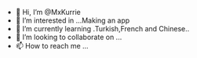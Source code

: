 - 👋 Hi, I’m @MxKurrie
- 👀 I’m interested in ...Making an app
- 🌱 I’m currently learning .Turkish,French and Chinese..
- 💞️ I’m looking to collaborate on ...
- 📫 How to reach me ...

<!---
MxKurrie/MxKurrie is a ✨ special ✨ repository because its `README.md` (this file) appears on your GitHub profile.
You can click the Preview link to take a look at your changes.
--->
